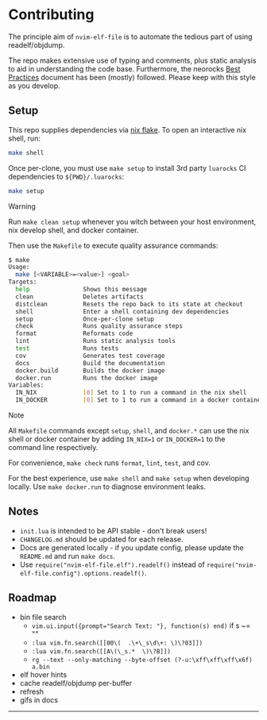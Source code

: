 # Contributing

The principle aim of `nvim-elf-file` is to automate the tedious part of using
readelf/objdump.

The repo makes extensive use of typing and comments, plus static analysis to
aid in understanding the code base. Furthermore, the neorocks [Best Practices]
document has been (mostly) followed. Please keep with this style as you
develop.

## Setup

This repo supplies dependencies via [nix flake]. To open an interactive nix
shell, run:

```bash
make shell
```

Once per-clone, you must use `make setup` to install 3rd party `luarocks` CI
dependencies to `${PWD}/.luarocks`:

```bash
make setup
```

> [!WARNING]
> Run `make clean setup` whenever you witch between your host environment, nix
> develop shell, and docker container.

Then use the `Makefile` to execute quality assurance commands:

```bash
$ make
Usage:
  make [<VARIABLE>=<value>] <goal>
Targets:
  help               Shows this message
  clean              Deletes artifacts
  distclean          Resets the repo back to its state at checkout
  shell              Enter a shell containing dev dependencies
  setup              Once-per-clone setup
  check              Runs quality assurance steps
  format             Reformats code
  lint               Runs static analysis tools
  test               Runs tests
  cov                Generates test coverage
  docs               Build the documentation
  docker.build       Builds the docker image
  docker.run         Runs the docker image
Variables:
  IN_NIX             [0] Set to 1 to run a command in the nix shell
  IN_DOCKER          [0] Set to 1 to run a command in a docker container
```

> [!NOTE]
> All `Makefile` commands except `setup`, `shell`, and `docker.*` can use the
> nix shell or docker container by adding `IN_NIX=1` or `IN_DOCKER=1` to the
> command line respectively.

For convenience, `make check` runs `format`, `lint`, `test`, and cov.

For the best experience, use `make shell` and `make setup` when developing
locally. Use `make docker.run` to diagnose environment leaks.

## Notes
- `init.lua` is intended to be API stable - don't break users!
- `CHANGELOG.md` should be updated for each release.
- Docs are generated locally - if you update config, please update the
  `README.md` and run `make docs`.
- Use `require("nvim-elf-file.elf").readelf()` instead of
  `require("nvim-elf-file.config").options.readelf()`.

## Roadmap

- bin file search
    - `vim.ui.input({prompt="Search Text: "}, function(s) end)` if s ~= ""
    - `:lua vim.fn.search([[00\(  .\+\_s\d\+: \)\?03]])`
    - `:lua vim.fn.search([[A\(\_s.*  \)\?B]])`
    - `rg --text --only-matching --byte-offset (?-u:\xff\xff\xff\x6f) a.bin`
- elf hover hints
- cache readelf/objdump per-buffer
- refresh
- gifs in docs

--------------------------------------------------------------------------------

[Best Practices]: https://github.com/nvim-neorocks/nvim-best-practices
[nix flake]: https://wiki.nixos.org/wiki/Flakes
